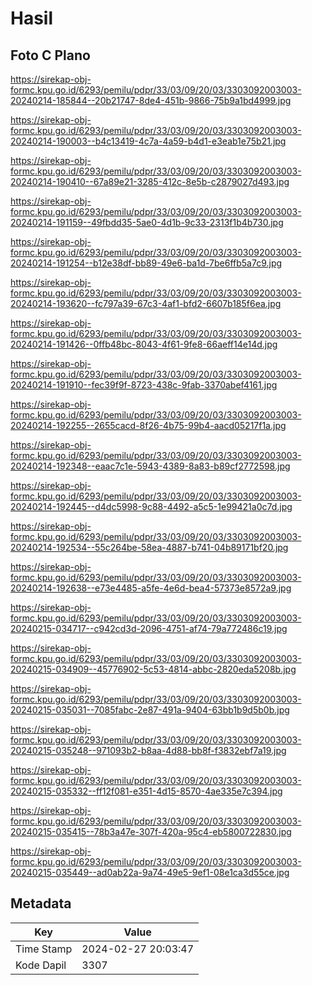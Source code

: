 # Hasil

## Foto C Plano

https://sirekap-obj-formc.kpu.go.id/6293/pemilu/pdpr/33/03/09/20/03/3303092003003-20240214-185844--20b21747-8de4-451b-9866-75b9a1bd4999.jpg

https://sirekap-obj-formc.kpu.go.id/6293/pemilu/pdpr/33/03/09/20/03/3303092003003-20240214-190003--b4c13419-4c7a-4a59-b4d1-e3eab1e75b21.jpg

https://sirekap-obj-formc.kpu.go.id/6293/pemilu/pdpr/33/03/09/20/03/3303092003003-20240214-190410--67a89e21-3285-412c-8e5b-c2879027d493.jpg

https://sirekap-obj-formc.kpu.go.id/6293/pemilu/pdpr/33/03/09/20/03/3303092003003-20240214-191159--49fbdd35-5ae0-4d1b-9c33-2313f1b4b730.jpg

https://sirekap-obj-formc.kpu.go.id/6293/pemilu/pdpr/33/03/09/20/03/3303092003003-20240214-191254--b12e38df-bb89-49e6-ba1d-7be6ffb5a7c9.jpg

https://sirekap-obj-formc.kpu.go.id/6293/pemilu/pdpr/33/03/09/20/03/3303092003003-20240214-193620--fc797a39-67c3-4af1-bfd2-6607b185f6ea.jpg

https://sirekap-obj-formc.kpu.go.id/6293/pemilu/pdpr/33/03/09/20/03/3303092003003-20240214-191426--0ffb48bc-8043-4f61-9fe8-66aeff14e14d.jpg

https://sirekap-obj-formc.kpu.go.id/6293/pemilu/pdpr/33/03/09/20/03/3303092003003-20240214-191910--fec39f9f-8723-438c-9fab-3370abef4161.jpg

https://sirekap-obj-formc.kpu.go.id/6293/pemilu/pdpr/33/03/09/20/03/3303092003003-20240214-192255--2655cacd-8f26-4b75-99b4-aacd05217f1a.jpg

https://sirekap-obj-formc.kpu.go.id/6293/pemilu/pdpr/33/03/09/20/03/3303092003003-20240214-192348--eaac7c1e-5943-4389-8a83-b89cf2772598.jpg

https://sirekap-obj-formc.kpu.go.id/6293/pemilu/pdpr/33/03/09/20/03/3303092003003-20240214-192445--d4dc5998-9c88-4492-a5c5-1e99421a0c7d.jpg

https://sirekap-obj-formc.kpu.go.id/6293/pemilu/pdpr/33/03/09/20/03/3303092003003-20240214-192534--55c264be-58ea-4887-b741-04b89171bf20.jpg

https://sirekap-obj-formc.kpu.go.id/6293/pemilu/pdpr/33/03/09/20/03/3303092003003-20240214-192638--e73e4485-a5fe-4e6d-bea4-57373e8572a9.jpg

https://sirekap-obj-formc.kpu.go.id/6293/pemilu/pdpr/33/03/09/20/03/3303092003003-20240215-034717--c942cd3d-2096-4751-af74-79a772486c19.jpg

https://sirekap-obj-formc.kpu.go.id/6293/pemilu/pdpr/33/03/09/20/03/3303092003003-20240215-034909--45776902-5c53-4814-abbc-2820eda5208b.jpg

https://sirekap-obj-formc.kpu.go.id/6293/pemilu/pdpr/33/03/09/20/03/3303092003003-20240215-035031--7085fabc-2e87-491a-9404-63bb1b9d5b0b.jpg

https://sirekap-obj-formc.kpu.go.id/6293/pemilu/pdpr/33/03/09/20/03/3303092003003-20240215-035248--971093b2-b8aa-4d88-bb8f-f3832ebf7a19.jpg

https://sirekap-obj-formc.kpu.go.id/6293/pemilu/pdpr/33/03/09/20/03/3303092003003-20240215-035332--ff12f081-e351-4d15-8570-4ae335e7c394.jpg

https://sirekap-obj-formc.kpu.go.id/6293/pemilu/pdpr/33/03/09/20/03/3303092003003-20240215-035415--78b3a47e-307f-420a-95c4-eb5800722830.jpg

https://sirekap-obj-formc.kpu.go.id/6293/pemilu/pdpr/33/03/09/20/03/3303092003003-20240215-035449--ad0ab22a-9a74-49e5-9ef1-08e1ca3d55ce.jpg


## Metadata

| Key        | Value               |
| ---------- | ------------------- |
| Time Stamp | 2024-02-27 20:03:47 |
| Kode Dapil | 3307                |



